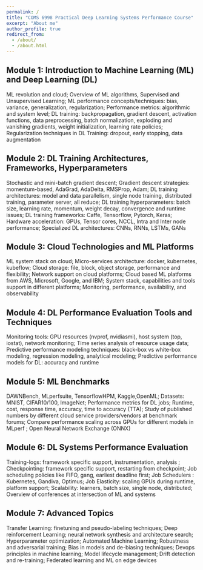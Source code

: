 ```yaml
---
permalink: /
title: "COMS 6998 Practical Deep Learning Systems Performance Course"
excerpt: "About me"
author_profile: true
redirect_from: 
  - /about/
  - /about.html
---
```


Module 1: Introduction to Machine Learning (ML) and Deep Learning (DL) 
------
ML revolution and cloud;  Overview of ML algorithms, Supervised and Unsupervised Learning; ML performance concepts/techniques: bias, variance, generalization, regularization;  Performance metrics: algorithmic and system level; DL training: backpropagation, gradient descent, activation functions, data preprocessing, batch normalization, exploding and vanishing gradients, weight initialization, learning rate policies; Regularization techniques in DL Training: dropout, early stopping, data augmentation


Module 2: DL Training Architectures, Frameworks,  Hyperparameters  
------
Stochastic and mini-batch gradient descent; Gradient descent strategies: momentum-based, AdaGrad, AdaDelta, RMSProp, Adam; DL training architectures: model and data parallelism, single node training, distributed training, parameter server, all reduce;  DL training hyperparameters: batch size, learning rate, momentum, weight decay, convergence and runtime issues; DL  training frameworks: Caffe, Tensorflow, Pytorch, Keras;  Hardware acceleration: GPUs, Tensor cores, NCCL, Intra and Inter node performance; Specialized DL architectures: CNNs, RNNs, LSTMs, GANs


Module 3: Cloud Technologies and ML Platforms 
------
ML system stack on cloud; Micro-services architecture: docker, kubernetes, kubeflow; Cloud storage: file, block, object storage, performance and flexibility; Network support on cloud platforms; Cloud based ML platforms from AWS, Microsoft, Google, and IBM; System stack, capabilities and tools support in different platforms;  Monitoring, performance, availability, and  observability 


Module 4: DL Performance Evaluation Tools and Techniques 
------
Monitoring tools: GPU resources (nvprof, nvidiasmi), host system (top, iostat),  network monitoring; Time series analysis of resource usage data; Predictive performance modeling techniques: black-box vs white-box modeling, regression modeling, analytical modeling; Predictive performance models for DL: accuracy and runtime


Module 5: ML Benchmarks 
------
DAWNBench, MLperfsuite, TensorflowHPM, Kaggle,OpenML; Datasets: MNIST, CIFAR10/100, ImageNet; Performance metrics for DL jobs; Runtime, cost, response time, accuracy, time to accuracy (TTA); Study of published numbers by different cloud service providers/vendors at benchmark forums; Compare performance scaling across GPUs for different models in MLperf ; Open Neural Network Exchange (ONNX)


Module 6: DL Systems Performance Evaluation 
------
Training-logs: framework specific support, instrumentation, analysis ; Checkpointing: framework specific support, restarting from checkpoint; Job scheduling policies like FIFO, gang, earliest deadline first; Job Schedulers : Kubernetes, Gandiva,  Optimus; Job Elasticity: scaling GPUs during runtime, platform support; Scalability: learners, batch size, single node, distributed; Overview of conferences at intersection of ML and systems


Module 7:  Advanced Topics 
------
Transfer Learning: finetuning and pseudo-labeling techniques; Deep reinforcement Learning; neural network synthesis and architecture search; Hyperparameter optimization; Automated Machine Learning; Robustness and adversarial training; Bias in models and de-biasing techniques; Devops principles in machine learning; Model lifecycle management; Drift detection and re-training; Federated learning and ML on edge devices 

